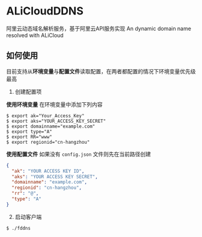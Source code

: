 # ALiCloudDDNS
阿里云动态域名解析服务，基于阿里云API服务实现 An dynamic domain name resolved with ALiCloud



## 如何使用

目前支持从**环境变量**与**配置文件**读取配置，在两者都配置的情况下环境变量优先级最高

1. 创建配置项

**使用环境变量**
在环境变量中添加下列内容

```console
$ export ak="Your_Access_Key"
$ export aks="YOUR_ACCESS_KEY_SECRET"
$ export domainname="example.com"
$ export type="A"
$ export RR="www"
$ export regionid="cn-hangzhou"
```

**使用配置文件**
如果没有 `config.json` 文件则先在当前路径创建

```json config.json
{
  "ak": "YOUR ACCESS KEY ID",
  "aks": "YOUR ACCESS KEY SECRET",
  "domainname": "example.com",
  "regionid": "cn-hangzhou",
  "rr": "@",
  "type": "A"
}
```

2. 启动客户端

```console
$ ./fddns
```
